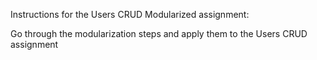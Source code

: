 Instructions for the Users CRUD Modularized assignment:

Go through the modularization steps and apply them to the Users CRUD assignment